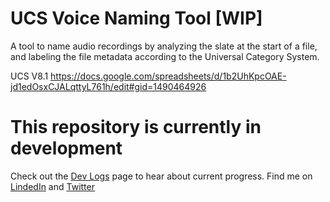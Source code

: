 # UCS Voice Naming Tool [WIP]
A tool to name audio recordings by analyzing the slate at the start of a file, and labeling the file metadata according to the Universal Category System.

UCS V8.1
https://docs.google.com/spreadsheets/d/1b2UhKpcOAE-jd1edOsxCJALqttyL761h/edit#gid=1490464926

# This repository is currently in development
Check out the [Dev Logs](https://github.com/SoundsLikeJonny/UCS-Voice-Naming-Tool/wiki/Dev-Logs) page to hear about current progress.
Find me on [LindedIn](https://www.linkedin.com/in/jonevans-gameaudio/) and [Twitter](https://twitter.com/SoundsLikeJonny)
